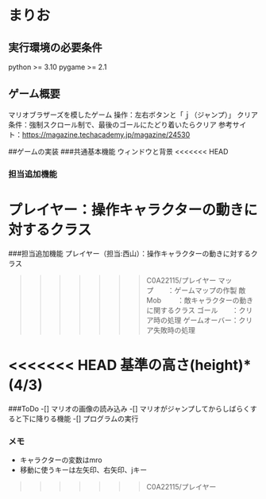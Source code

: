 # まりお

## 実行環境の必要条件
python >= 3.10
pygame >= 2.1

## ゲーム概要
マリオブラザーズを模したゲーム
操作：左右ボタンと「ｊ（ジャンプ）」
クリア条件：強制スクロール制で、最後のゴールにたどり着いたらクリア
参考サイト：https://magazine.techacademy.jp/magazine/24530


##ゲームの実装
###共通基本機能
ウィンドウと背景
<<<<<<< HEAD
### 担当追加機能
プレイヤー：操作キャラクターの動きに対するクラス
=======
###担当追加機能
プレイヤー（担当:西山）：操作キャラクターの動きに対するクラス
>>>>>>> C0A22115/プレイヤー
マップ　　：ゲームマップの作製
敵Mob 　　：敵キャラクターの動きに関するクラス
ゴール　　：クリア時の処理
ゲームオーバー：クリア失敗時の処理

<<<<<<< HEAD
基準の高さ(height)*(4/3)　
=======
###ToDo
-[] マリオの画像の読み込み
-[] マリオがジャンプしてからしばらくすると下に降りる機能
-[] プログラムの実行

### メモ
* キャラクターの変数はmro
* 移動に使うキーは左矢印、右矢印、jキー 
>>>>>>> C0A22115/プレイヤー
